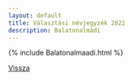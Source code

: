 ```yaml
---
layout: default
title: Választási névjegyzék 2022
description: Balatonalmádi
---
```


{% include Balatonalmaadi.html %}

[Vissza](./)